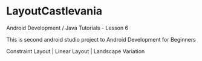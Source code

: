 # LayoutCastlevania

Android Development / Java Tutorials - Lesson 6

This is second android studio project to Android Development for Beginners

Constraint Layout | Linear Layout | Landscape Variation
